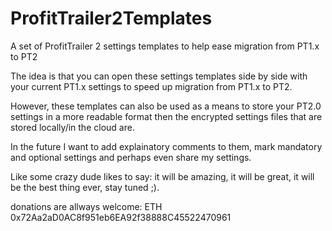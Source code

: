 # ProfitTrailer2Templates
A set of ProfitTrailer 2 settings templates to help ease migration from PT1.x to PT2 

The idea is that you can open these settings templates side by side with your current PT1.x settings to speed up migration from PT1.x to PT2.

However, these templates can also be used as a means to store your PT2.0 settings in a more readable format then the encrypted settings files that are stored locally/in the cloud are.


In the future I want to add explainatory comments to them, mark mandatory and optional settings and perhaps even share my settings.

Like some crazy dude likes to say: it will be amazing, it will be great, it will be the best thing ever, stay tuned ;).


donations are allways welcome: ETH 0x72Aa2aD0AC8f951eb6EA92f38888C45522470961
